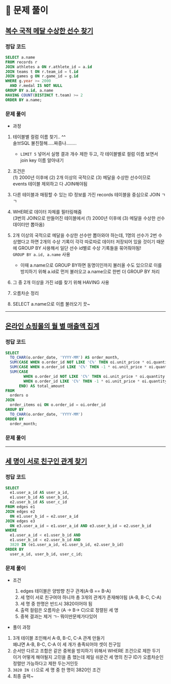 # 📝 문제 풀이

## [복수 국적 메달 수상한 선수 찾기](https://solvesql.com/problems/multiple-medalist/)

### 정답 코드
```SQL
SELECT a.name
FROM records r
JOIN athletes a ON r.athlete_id = a.id
JOIN teams t ON r.team_id = t.id
JOIN games g ON r.game_id = g.id
WHERE g.year >= 2000
  AND r.medal IS NOT NULL
GROUP BY a.id, a.name
HAVING COUNT(DISTINCT t.team) >= 2
ORDER BY a.name;
```

### 문제 풀이

- 과정 
1. 테이블별 컬럼 이름 찾기.. ^^ <br/>
    솔브SQL 불친절해.....짜증나........
    - ```LIMIT 5``` 넣어서 실행 결과 개수 제한 두고, 각 테이블별로 컬럼 이름 보면서 join key 이름 알아내기
2. 조건은<br/>
    (1) 2000년 이후에 (2) 2개 이상의 국적으로 (3) 메달을 수상한 선수이므로 events 테이블 제외하고 다 JOIN해야됨<br/>

3. 다른 테이블과 매핑할 수 있는 ID 정보를 가진 records 테이블을 중심으로 JOIN ㄱㄱ <br/>

4. WHERE로 데이터 자체를 필터링해줌 <br/>
(3번의 JOIN으로 만들어진 테이블에서 (1) 2000년 이후에 (3) 메달을 수상한 선수 데이터만 뽑아옴) <br/>

5. 2개 이상의 국적으로 메달을 수상한 선수만 뽑아와야 하는데, 1명의 선수가 2번 수상했다고 하면 2개의 수상 기록이 각각 따로따로 데이터 저장되어 있을 것이기 때문에 GROUP BY 사용해서 일단 선수 id별로 수상 기록들을 묶어줘야됨! 
<br/> ```GROUP BY a.id, a.name``` 사용
    - 이때 a.name으로 GROUP BY하면 동명이인까지 불러올 수도 있으므로 이를 방지하기 위해 a.id로 먼저 불러오고 a.name으로 한번 더 GROUP BY 처리 <br/>

6. 그 중 2개 이상을 가진 id를 찾기 위해 HAVING 사용 <br/>

7. 오름차순 정리 <br/>

8. SELECT a.name으로 이름 불러오기 끗~ <br/>

---------

## [온라인 쇼핑몰의 월 별 매출액 집계](https://solvesql.com/problems/shoppingmall-monthly-summary/)

### 정답 코드
```SQL
SELECT
  TO_CHAR(o.order_date, 'YYYY-MM') AS order_month,
  SUM(CASE WHEN o.order_id NOT LIKE 'C%' THEN oi.unit_price * oi.quantity ELSE 0 END) AS ordered_amount,
  SUM(CASE WHEN o.order_id LIKE 'C%' THEN -1 * oi.unit_price * oi.quantity ELSE 0 END) AS canceled_amount,
  SUM(CASE 
        WHEN o.order_id NOT LIKE 'C%' THEN oi.unit_price * oi.quantity
        WHEN o.order_id LIKE 'C%' THEN -1 * oi.unit_price * oi.quantity
      END) AS total_amount
FROM
  orders o
JOIN
  order_items oi ON o.order_id = oi.order_id
GROUP BY
  TO_CHAR(o.order_date, 'YYYY-MM')
ORDER BY
  order_month;
```
### 문제 풀이


----

## [세 명이 서로 친구인 관계 찾기](https://solvesql.com/problems/friend-group-of-3/)

### 정답 코드 
```SQL
SELECT
  e1.user_a_id AS user_a_id,
  e1.user_b_id AS user_b_id,
  e2.user_b_id AS user_c_id
FROM edges e1
JOIN edges e2
  ON e1.user_b_id = e2.user_a_id
JOIN edges e3
  ON e3.user_a_id = e1.user_a_id AND e3.user_b_id = e2.user_b_id
WHERE
  e1.user_a_id < e1.user_b_id AND
  e1.user_b_id < e2.user_b_id AND
  3820 IN (e1.user_a_id, e1.user_b_id, e2.user_b_id)
ORDER BY
  user_a_id, user_b_id, user_c_id;
```

### 문제 풀이
- 조건
    1. edges 테이블은 양방향 친구 관계(A-B == B-A)
    2. 세 명이 서로 친구여야 하니까 총 3개의 관계가 존재해야됨 (A-B, B-C, C-A)
    3. 세 명 중 한명은 반드시 3820이어야 됨
    4. 출력 컬럼은 오름차순 (A -> B-> C)으로 정렬된 세 명 
    5. 중복 결과는 제거 ㄱ- 뭐이딴문제가다있어

- 풀이 과정
1. 3개 테이블 조인해서 A-B, B-C, C-A 관계 만들기<BR/>
    왜냐면 A-B, B-C, C-A 이 세 개가 충족되어야 셋이 친구임
2. 순서만 다르고 조합은 같은 중복을 방지하기 위해서 WHERE 조건으로 제한 두기<BR/>
    이거 어떻게 해야될지 고민을 좀 했는데 제일 쉬운건 세 명의 친구 ID가 오름차순인 정렬만 가능하다고 제한 두는거인듯
3. ```3820 IN ()```으로 세 명 중 한 명이 3820인 조건
4. 최종 출력~
